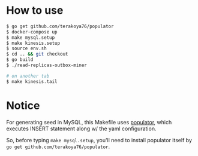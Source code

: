 # How to use
```bash
$ go get github.com/terakoya76/populator
$ docker-compose up
$ make mysql.setup
$ make kinesis.setup
$ source env.sh
$ cd .. && git checkout
$ go build
$ ./read-replicas-outbox-miner

# on another tab
$ make kinesis.tail
```

# Notice
For generating seed in MySQL, this Makefile uses [populator](https://github.com/terakoya76/populator), which executes INSERT statement along w/ the yaml configuration.

So, before typing `make mysql.setup`, you'll need to install populator itself by `go get github.com/terakoya76/populator`.
